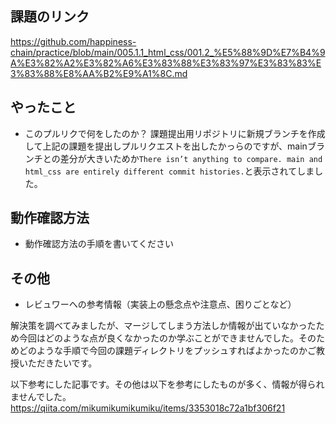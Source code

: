 ## 課題のリンク
https://github.com/happiness-chain/practice/blob/main/005.1.1_html_css/001.2_%E5%88%9D%E7%B4%9A%E3%82%A2%E3%82%A6%E3%83%88%E3%83%97%E3%83%83%E3%83%88%E8%AA%B2%E9%A1%8C.md

## やったこと

* このプルリクで何をしたのか？
課題提出用リポジトリに新規ブランチを作成して上記の課題を提出しプルリクエストを出したかっらのですが、mainブランチとの差分が大きいためか`There isn’t anything to compare.
main and html_css are entirely different commit histories.`と表示されてしました。


## 動作確認方法

* 動作確認方法の手順を書いてください   


## その他
* レビュワーへの参考情報（実装上の懸念点や注意点、困りごとなど）

解決策を調べてみましたが、マージしてしまう方法しか情報が出ていなかったため今回はどのような点が良くなかったのか学ぶことができませんでした。そのためどのような手順で今回の課題ディレクトリをプッシュすればよかったのかご教授いただきたいです。

以下参考にした記事です。その他は以下を参考にしたものが多く、情報が得られませんでした。
https://qiita.com/mikumikumikumiku/items/3353018c72a1bf306f21